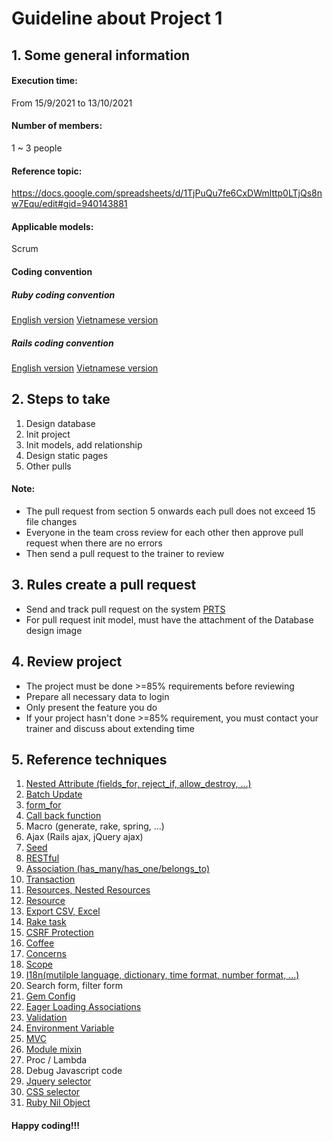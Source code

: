 # Guideline about Project 1

## 1. Some general information
#### Execution time:
From 15/9/2021 to 13/10/2021
#### Number of members:
1 ~ 3 people
#### Reference topic:
https://docs.google.com/spreadsheets/d/1TjPuQu7fe6CxDWmlttp0LTjQs8nw7Equ/edit#gid=940143881
#### Applicable models:
Scrum
#### Coding convention
##### Ruby coding convention
[English version](https://github.com/framgia/coding-standards/blob/master/eng/ruby/standard.md)
[Vietnamese version](https://github.com/framgia/coding-standards/blob/master/vn/ruby/standard.md)
##### Rails coding convention
[English version](https://github.com/framgia/coding-standards/blob/master/vn/rails/standard.md)
[Vietnamese version](https://github.com/framgia/coding-standards/blob/master/eng/rails/standard.md)

## 2. Steps to take
1. Design database
2. Init project
3. Init models, add relationship
4. Design static pages
5. Other pulls

#### Note:
- The pull request from section 5 onwards each pull does not exceed 15 file changes
- Everyone in the team cross review for each other then approve pull request when there are no errors
- Then send a pull request to the trainer to review

## 3. Rules create a pull request
- Send and track pull request on the system [PRTS](https://prts.sun-asterisk.vn/)
- For pull request init model, must have the attachment of the Database design image

## 4. Review project
- The project must be done >=85% requirements before reviewing
- Prepare all necessary data to login
- Only present the feature you do
- If your project hasn't done >=85% requirement, you must contact your trainer and discuss about extending time


## 5. Reference techniques
1. [Nested Attribute (fields_for, reject_if, allow_destroy, ...)](http://api.rubyonrails.org/classes/ActiveRecord/NestedAttributes/ClassMethods.html)
2. [Batch Update](https://apidock.com/rails/ActiveRecord/Relation/update_all)
3. [form_for](http://api.rubyonrails.org/v5.1/classes/ActionView/Helpers/FormHelper.html)
4. [Call back function](http://api.rubyonrails.org/classes/ActiveRecord/Callbacks.html)
5. Macro (generate, rake, spring, ...)
6. Ajax (Rails ajax, jQuery ajax)
7. [Seed](https://codedecoder.wordpress.com/2013/04/25/rake-db-seed-in-rails/)
8. [RESTful](http://www.infoq.com/articles/rest-introduction)
9. [Association (has_many/has_one/belongs_to)](http://guides.rubyonrails.org/association_basics.html)
10. [Transaction](http://api.rubyonrails.org/classes/ActiveRecord/Transactions/ClassMethods.html)
11. [Resources, Nested Resources](http://guides.rubyonrails.org/routing.html)
12. [Resource](http://guides.rubyonrails.org/routing.html)
13. [Export CSV, Excel](http://railscasts.com/episodes/362-exporting-csv-and-excel)
14. [Rake task](https://viblo.asia/p/rake-task-rails-DzVkpLQLknW)
15. [CSRF Protection](http://guides.rubyonrails.org/security.html)
16. [Coffee](https://www.sitepoint.com/using-coffeescript-in-rails/)
17. [Concerns](http://api.rubyonrails.org/v5.1/classes/ActiveSupport/Concern.html)
18. [Scope](http://api.rubyonrails.org/classes/ActiveRecord/Scoping/Named/ClassMethods.html)
19. [I18n(mutilple language, dictionary, time format, number format, ...)](http://guides.rubyonrails.org/i18n.html)
20. Search form, filter form
21. [Gem Config](https://github.com/railsconfig/config)
22. [Eager Loading Associations](http://guides.rubyonrails.org/active_record_querying.html#eager-loading-associations)
23. [Validation](http://guides.rubyonrails.org/active_record_validations.html)
24. [Environment Variable](http://railsapps.github.io/rails-environment-variables.html)
25. [MVC](https://www.sitepoint.com/model-view-controller-mvc-architecture-rails/)
26. [Module mixin](https://www.tutorialspoint.com/ruby/ruby_modules.htm)
27. Proc / Lambda
28. Debug Javascript code
29. [Jquery selector](https://api.jquery.com/category/selectors/)
30. [CSS selector](https://www.w3schools.com/cssref/css_selectors.asp)
31. [Ruby Nil Object](https://ruby-doc.org/core-2.4.0/NilClass.html)

#### Happy coding!!!
